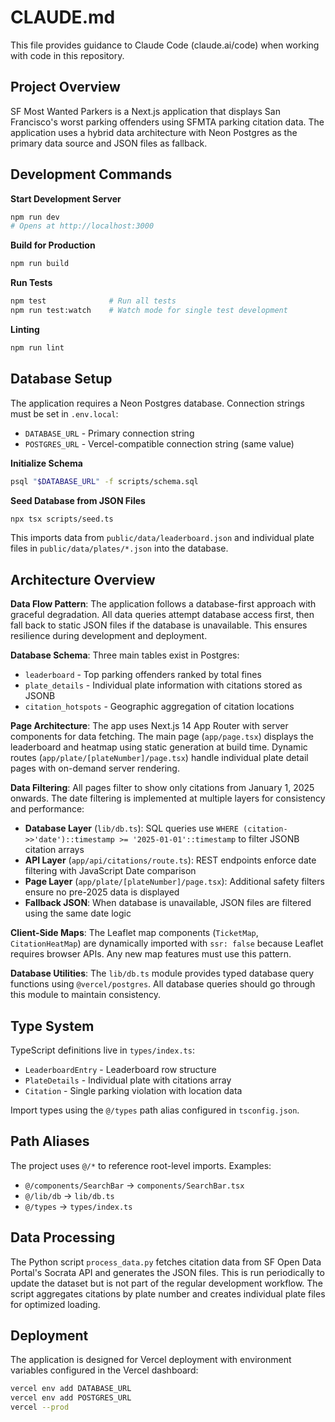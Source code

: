 # CLAUDE.md

This file provides guidance to Claude Code (claude.ai/code) when working with code in this repository.

## Project Overview

SF Most Wanted Parkers is a Next.js application that displays San Francisco's worst parking offenders using SFMTA parking citation data. The application uses a hybrid data architecture with Neon Postgres as the primary data source and JSON files as fallback.

## Development Commands

**Start Development Server**
```bash
npm run dev
# Opens at http://localhost:3000
```

**Build for Production**
```bash
npm run build
```

**Run Tests**
```bash
npm test              # Run all tests
npm run test:watch    # Watch mode for single test development
```

**Linting**
```bash
npm run lint
```

## Database Setup

The application requires a Neon Postgres database. Connection strings must be set in `.env.local`:
- `DATABASE_URL` - Primary connection string
- `POSTGRES_URL` - Vercel-compatible connection string (same value)

**Initialize Schema**
```bash
psql "$DATABASE_URL" -f scripts/schema.sql
```

**Seed Database from JSON Files**
```bash
npx tsx scripts/seed.ts
```

This imports data from `public/data/leaderboard.json` and individual plate files in `public/data/plates/*.json` into the database.

## Architecture Overview

**Data Flow Pattern**: The application follows a database-first approach with graceful degradation. All data queries attempt database access first, then fall back to static JSON files if the database is unavailable. This ensures resilience during development and deployment.

**Database Schema**: Three main tables exist in Postgres:
- `leaderboard` - Top parking offenders ranked by total fines
- `plate_details` - Individual plate information with citations stored as JSONB
- `citation_hotspots` - Geographic aggregation of citation locations

**Page Architecture**: The app uses Next.js 14 App Router with server components for data fetching. The main page (`app/page.tsx`) displays the leaderboard and heatmap using static generation at build time. Dynamic routes (`app/plate/[plateNumber]/page.tsx`) handle individual plate detail pages with on-demand server rendering.

**Data Filtering**: All pages filter to show only citations from January 1, 2025 onwards. The date filtering is implemented at multiple layers for consistency and performance:
  - **Database Layer** (`lib/db.ts`): SQL queries use `WHERE (citation->>'date')::timestamp >= '2025-01-01'::timestamp` to filter JSONB citation arrays
  - **API Layer** (`app/api/citations/route.ts`): REST endpoints enforce date filtering with JavaScript Date comparison
  - **Page Layer** (`app/plate/[plateNumber]/page.tsx`): Additional safety filters ensure no pre-2025 data is displayed
  - **Fallback JSON**: When database is unavailable, JSON files are filtered using the same date logic

**Client-Side Maps**: The Leaflet map components (`TicketMap`, `CitationHeatMap`) are dynamically imported with `ssr: false` because Leaflet requires browser APIs. Any new map features must use this pattern.

**Database Utilities**: The `lib/db.ts` module provides typed database query functions using `@vercel/postgres`. All database queries should go through this module to maintain consistency.

## Type System

TypeScript definitions live in `types/index.ts`:
- `LeaderboardEntry` - Leaderboard row structure
- `PlateDetails` - Individual plate with citations array
- `Citation` - Single parking violation with location data

Import types using the `@/types` path alias configured in `tsconfig.json`.

## Path Aliases

The project uses `@/*` to reference root-level imports. Examples:
- `@/components/SearchBar` → `components/SearchBar.tsx`
- `@/lib/db` → `lib/db.ts`
- `@/types` → `types/index.ts`

## Data Processing

The Python script `process_data.py` fetches citation data from SF Open Data Portal's Socrata API and generates the JSON files. This is run periodically to update the dataset but is not part of the regular development workflow. The script aggregates citations by plate number and creates individual plate files for optimized loading.

## Deployment

The application is designed for Vercel deployment with environment variables configured in the Vercel dashboard:
```bash
vercel env add DATABASE_URL
vercel env add POSTGRES_URL
vercel --prod
```
